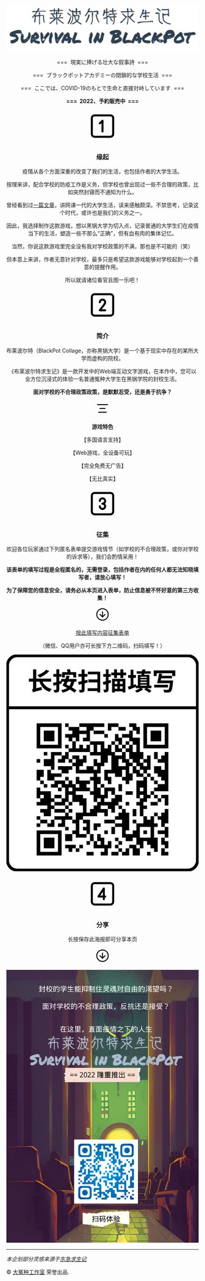 <div style="text-align: center">

[![TITLE](./res/title.png)](/)

===&nbsp;&nbsp;現実に捧げる壮大な叙事詩&nbsp;&nbsp;===

===&nbsp;&nbsp;ブラックポットアカデミーの閉鎖的な学校生活&nbsp;&nbsp;===

===&nbsp;&nbsp;ここでは、COVID-19のもとで生命と直接対峙しています&nbsp;&nbsp;===

**===&nbsp;&nbsp;2022、予約販売中&nbsp;&nbsp;===**

<svg xmlns="http://www.w3.org/2000/svg" class="icon icon-tabler icon-tabler-square-1" width="84" height="84" viewBox="0 0 24 24" stroke-width="1.5" stroke="#000000" fill="none" stroke-linecap="round" stroke-linejoin="round">
  <path stroke="none" d="M0 0h24v24H0z" fill="none"/>
  <path d="M12 16v-8l-2 2" />
  <rect x="4" y="4" width="16" height="16" rx="2" />
</svg>
<h3>缘起</h3>

疫情从各个方面深重的改变了我们的生活，也包括作者的大学生活。

按理来讲，配合学校的防疫工作是义务，但学校也曾出现过一些不合理的政策，比如突然封寝而不通知为什么。

曾经看到过[一篇文章](https://mp.weixin.qq.com/s/OnGnWCNjzqmKAPW41Wxg2Q)，讲网课一代的大学生活，读来感触颇深。不禁思考，记录这个时代，或许也是我们的义务之一。

因此，我选择制作这款游戏，想以黑锅大学为切入点，记录普通的大学生们在疫情当下的生活，塑造一些不那么“正确”，但有血有肉的集体记忆。

当然，你说这款游戏里完全没有我对学校政策的不满，那也是不可能的（笑）

但本意上来讲，作者无意针对学校，最多只是希望这款游戏能够对学校起到一个善意的提醒作用。

所以就请诸位看官且图一乐吧！

<svg xmlns="http://www.w3.org/2000/svg" class="icon icon-tabler icon-tabler-square-2" width="84" height="84" viewBox="0 0 24 24" stroke-width="1.5" stroke="#000000" fill="none" stroke-linecap="round" stroke-linejoin="round">
  <path stroke="none" d="M0 0h24v24H0z" fill="none"/>
  <path d="M10 10a2 2 0 1 1 4 0c0 .591 -.417 1.318 -.816 1.858l-3.184 4.143l4 0" />
  <rect x="4" y="4" width="16" height="16" rx="2" />
</svg>
<h3>简介</h3>

布莱波尔特（BlackPot Collage，亦称黑锅大学）是一个基于现实中存在的某所大学而虚构的院校。

《布莱波尔特求生记》是一款开发中的Web端互动文字游戏，在本作中，您可以全方位沉浸式的体验一名普通冤种大学生在黑锅学院的封校生活。

**面对学校的不合理政策政策，是默默忍受，还是勇于抗争？**

<svg xmlns="http://www.w3.org/2000/svg" class="icon icon-tabler icon-tabler-align-center" width="40" height="40" viewBox="0 0 24 24" stroke-width="1.5" stroke="#000000" fill="none" stroke-linecap="round" stroke-linejoin="round">
  <path stroke="none" d="M0 0h24v24H0z" fill="none"/>
  <line x1="4" y1="6" x2="20" y2="6" />
  <line x1="8" y1="12" x2="16" y2="12" />
  <line x1="6" y1="18" x2="18" y2="18" />
</svg>

**游戏特色**

【多国语言支持】

【Web游戏，全设备可玩】

【完全免费无广告】

【无比真实】

<svg xmlns="http://www.w3.org/2000/svg" class="icon icon-tabler icon-tabler-square-3" width="84" height="84" viewBox="0 0 24 24" stroke-width="1.5" stroke="#000000" fill="none" stroke-linecap="round" stroke-linejoin="round">
  <path stroke="none" d="M0 0h24v24H0z" fill="none"/>
  <path d="M12 12a2 2 0 1 0 -2 -2" />
  <path d="M10 14a2 2 0 1 0 2 -2" />
  <rect x="4" y="4" width="16" height="16" rx="2" />
</svg>
<h3>征集</h3>

欢迎各位玩家通过下列匿名表单提交游戏情节（如学校的不合理政策，或你对学校的诉求等），我们会酌情采用！

**该表单的填写过程是全程匿名的，无需登录，包括作者在内的任何人都无法知晓填写者，请放心填写！**

**为了保障您的信息安全，请务必从本页进入表单，防止信息被不怀好意的第三方收集！**

<svg xmlns="http://www.w3.org/2000/svg" class="icon icon-tabler icon-tabler-arrow-down-circle" width="40" height="40" viewBox="0 0 24 24" stroke-width="1.5" stroke="#000000" fill="none" stroke-linecap="round" stroke-linejoin="round">
  <path stroke="none" d="M0 0h24v24H0z" fill="none"/>
  <circle cx="12" cy="12" r="9" />
  <line x1="8" y1="12" x2="12" y2="16" />
  <line x1="12" y1="8" x2="12" y2="16" />
  <line x1="16" y1="12" x2="12" y2="16" />
</svg>

[按此填写内容征集表单](https://forms.office.com/r/2RMHfa0Pxc)

（微信、QQ用户亦可长按下方二维码，扫码填写！）

![qr](./res/qr.png)

<svg xmlns="http://www.w3.org/2000/svg" class="icon icon-tabler icon-tabler-square-4" width="84" height="84" viewBox="0 0 24 24" stroke-width="1.5" stroke="#000000" fill="none" stroke-linecap="round" stroke-linejoin="round">
  <path stroke="none" d="M0 0h24v24H0z" fill="none"/>
  <path d="M13 16v-8l-4 6h5" />
  <rect x="4" y="4" width="16" height="16" rx="2" />
</svg>
<h3>分享</h3>

长按保存此海报即可分享本页

<svg xmlns="http://www.w3.org/2000/svg" class="icon icon-tabler icon-tabler-arrow-down-circle" width="40" height="40" viewBox="0 0 24 24" stroke-width="1.5" stroke="#000000" fill="none" stroke-linecap="round" stroke-linejoin="round">
  <path stroke="none" d="M0 0h24v24H0z" fill="none"/>
  <circle cx="12" cy="12" r="9" />
  <line x1="8" y1="12" x2="12" y2="16" />
  <line x1="12" y1="8" x2="12" y2="16" />
  <line x1="16" y1="12" x2="12" y2="16" />
</svg>

![poster](./res/poster.png)

</div>

---

*本企划部分灵感来源于[东急求生记](https://mp.weixin.qq.com/s/ob71vLWxrVoD8dMb_Rrudw)*

&copy; [大冤种工作室](mailto:i@meo.ac.cn) 荣誉出品.